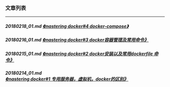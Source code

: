 ### 文章列表
---
##### 20180218_01.md [《mastering docker#4 docker-compose》](20180218_01.md)
##### 20180216_01.md [《mastering docker#3 docker容器管理及常用命令》](20180216_01.md)
##### 20180215_01.md [《mastering docker#2 docker安装以及常用dockerfile 命令》](20180215_01.md)
##### 20180214_01.md [《mastering docker#1 专用服务器，虚拟机，docker的区别》](20180214_01.md)